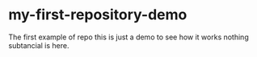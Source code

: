 # my-first-repository-demo
The first example of repo 
this is just a demo to see how it works nothing subtancial is here. 
